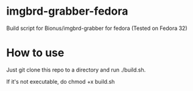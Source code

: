 # imgbrd-grabber-fedora
Build script for Bionus/imgbrd-grabber for fedora (Tested on Fedora 32)

# How to use
Just git clone this repo to a directory and run ./build.sh.

If it's not executable, do chmod +x build.sh
